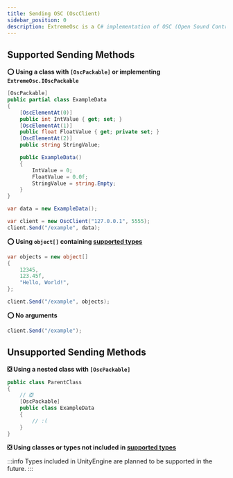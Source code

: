 ```yaml
---
title: Sending OSC (OscClient)
sidebar_position: 0
description: ExtremeOsc is a C# implementation of OSC (Open Sound Control) for Unity.
---
```


## Supported Sending Methods

**⭕ Using a class with `[OscPackable]` or implementing `ExtremeOsc.IOscPackable`**

```csharp
[OscPackable]
public partial class ExampleData
{
    [OscElementAt(0)]
    public int IntValue { get; set; }
    [OscElementAt(1)]
    public float FloatValue { get; private set; }
    [OscElementAt(2)]
    public string StringValue;

    public ExampleData()
    {
        IntValue = 0;
        FloatValue = 0.0f;
        StringValue = string.Empty;
    }
}

var data = new ExampleData();

var client = new OscClient("127.0.0.1", 5555);
client.Send("/example", data);
```

**⭕ Using `object[]` containing [supported types](/docs/about/#supported-types)**

```csharp
var objects = new object[]
{
    12345,
    123.45f,
    "Hello, World!",
};

client.Send("/example", objects);
```

**⭕ No arguments**

```csharp
client.Send("/example");
```

## Unsupported Sending Methods

**❎ Using a nested class with `[OscPackable]`**

```csharp
public class ParentClass
{
    // ❎
    [OscPackable]
    public class ExampleData
    {
        // :(
    }
}
```

**❎ Using classes or types not included in [supported types](/docs/about/#supported-types)**

:::info
Types included in UnityEngine are planned to be supported in the future.
:::
